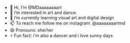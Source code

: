 - 👋 Hi, I’m @MDaaaaaaaart
- 👀 I’m interested in art and dance.
- 🌱 I’m currently learning visual art and digital design
- 📫 To reach me follow me on instagram: @aaaaaaaartmd
- 😄 Pronouns: she/her
- ⚡ Fun fact: i'm also a dancer and i love sunny days

<!---
MDaaaaaaaart/MDaaaaaaaart is a ✨ special ✨ repository because its `README.md` (this file) appears on your GitHub profile.
You can click the Preview link to take a look at your changes.
--->
